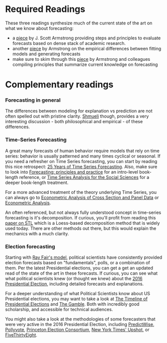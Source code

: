 # Required Readings

These three readings synthesize much of the current state of the art on what we know about forecasting:

* a [piece](readings/Armstrong2001.pdf) by J. Scott Armstrong providing steps and principles to evaluate forecasts based on dense stack of academic research. 
* another [piece](readings/Armstrong2012.pdf) by Armstrong on the empirical differences between fitting models and generating forecasts
* make sure to skim through this [piece](readings/Armstrong_etal2015.pdf) by Armstrong and colleagues compiling principles that summarize current knowledge on forecasting 

# Complementary readings 

### Forecasting in general

The differences between modeling for explanation vs prediction are not often spelled out with pristine clarity. [Shmueli](http://projecteuclid.org/download/pdfview_1/euclid.ss/1294167961) though, provides a very interesting discussion - both philosophical and empirical - of these differences.

### Time-Series Forecasting

A great many forecasts of human behavior require models that rely on time series: behavior is usually patterned and many times cyclical or seasonal. If you need a refresher on Time Series forecasting, you can start by reading this nice retrospect: [25 Years of Time Series Forecasting](http://dx.doi.org.ezproxy.cul.columbia.edu/10.1016/j.ijforecast.2006.01.001). Also, make sure to look into [Forecasting: principles and practice](https://www.otexts.org/fpp) for an intro-level book-length reference, or [Time Series Analysis for the Social Sciences](http://www.cambridge.org/us/academic/subjects/politics-international-relations/research-methods-politics/time-series-analysis-social-sciences?format=PB&isbn=9780521691550) for a deeper book-length treatment. 

For a more advanced treatment of the theory underlying Time Series, you can always go to [Econometric Analysis of Cross Section and Panel Data](https://mitpress.mit.edu/books/econometric-analysis-cross-section-and-panel-data) or [Econometric Analysis](https://www.pearsonhighered.com/program/Greene-Econometric-Analysis-7th-Edition/PGM305107.html). 

An often referenced, but not always fully understood concept in time-series forecasting is it's decomposition. If curious, you'll profit from reading this [paper on STL](http://www.wessa.net/download/stl.pdf) which is a Loess-based decomposition method that is widely used today. There are other methods out there, but this would explain the mechanics with a much clarity.

### Election forecasting

Starting with [Ray Fair's model](https://fairmodel.econ.yale.edu/memo/fm.htm), political scientists have consistently provided election forecasts based on "fundamentals", polls, or a combination of them. Per the latest Presidential elections, you can get a get an updated read of the state of the art in these forecasts. If curious, you can see what what political scientists knew (or thought we knew) about the [2016 Presidential Election](https://www-cambridge-org.ezproxy.cul.columbia.edu/core/services/aop-cambridge-core/content/view/7E2243DBE3892687CE2F1D28B7D08856/S1049096516001591a.pdf/div-class-title-introduction-div.pdf), including detailed forecasts and explanations. 

For a deeper understanding of what Political Scientists know about US Presidential elections, you may want to take a look at [The Timeline of Presidential Elections](http://press.uchicago.edu/ucp/books/book/chicago/T/bo13948250.html) and [The Gamble](http://press.princeton.edu/titles/10350.html). Both with incredibly good scholarship, and accessible for technical audiences.  


You might also take a look at the methodologies of some forecasters that were very active in the 2016 Presidential Election, including [PredictWise](http://predictwise.com/), [Pollyvote](http://pollyvote.com/en/), [Princeton Election Consortium](http://election.princeton.edu/), [New York Times' Upshot](https://www.nytimes.com/interactive/2016/upshot/presidential-polls-forecast.html?_r=0), or [FiveThirtyEight](https://projects.fivethirtyeight.com/2016-election-forecast/).

